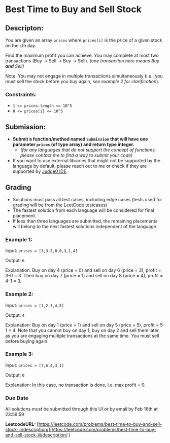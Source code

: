 # Best Time to Buy and Sell Stock


## Descripton:

You are given an array `prices` where `prices[i]` is the price of a given stock on the `i`th day.

Find the maximum profit you can achieve. You may complete at most two transactions (Buy → Sell → Buy → Sell). *(one transaction here means Buy **and** Sell)*

Note: You may not engage in multiple transactions simultaneously (i.e., you must sell the stock before you buy again, *see example 2 for clarification*).

### Constraints:
- `1 <= prices.length <= 10^5`
- `0 <= prices[i] <= 10^5`
 
 ## Submission:

- **Submit a function/method named `Submission` that will have one parameter `prices` (of type array) and return type integer.**
  - *(for any languages that do not support the concept of functions, please contact me to find a way to submit your code)*
- If you want to use external libraries that might not be supported by the language by default, please reach out to me or check if they are supported by [Judge0 IDE](https://ide.judge0.com/).
 
## Grading
- Solutions must pass all test cases, including edge cases (tests used for grading will be from the LeetCode testcases)
- The fastest solution from each language will be considered for final placement.
- If less than three languages are submitted, the remaining placements will belong to the next fastest solutions independent of the language.


### Example 1:

Input: `prices = [3,3,5,0,0,3,1,4]`

Output: `6`

Explanation: Buy on day 4 (price = 0) and sell on day 6 (price = 3), profit = 3-0 = 3.
Then buy on day 7 (price = 1) and sell on day 8 (price = 4), profit = 4-1 = 3.

### Example 2:


Input: `prices = [1,2,3,4,5]`

Output: `4`

Explanation: Buy on day 1 (price = 1) and sell on day 5 (price = 5), profit = 5-1 = 4.
Note that you cannot buy on day 1, buy on day 2 and sell them later, as you are engaging multiple transactions at the same time. You must sell before buying again.

### Example 3:

Input: `prices = [7,6,4,3,1]`

Output: `0`

Explanation: In this case, no transaction is done, i.e. max profit = 0.

### Due Date
All solutions must be submitted through this UI or by email by Feb 16th at 23:59:59

**LeetcodeURL:** [https://leetcode.com/problems/best-time-to-buy-and-sell-stock-iii/description/](https://leetcode.com/problems/best-time-to-buy-and-sell-stock-iii/description/
)

 

